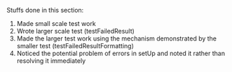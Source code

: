 Stuffs done in this section:
1. Made small scale test work
2. Wrote larger scale test (testFailedResult)
3. Made the larger test work using the mechanism demonstrated by the smaller test (testFailedResultFormatting)
4. Noticed the potential problem of errors in setUp and noted it rather than resolving it immediately
